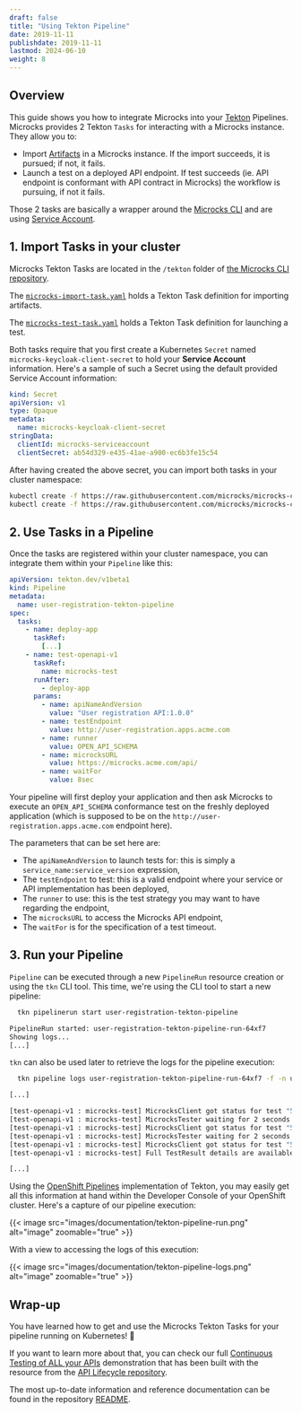 ```yaml
---
draft: false
title: "Using Tekton Pipeline"
date: 2019-11-11
publishdate: 2019-11-11
lastmod: 2024-06-10
weight: 8
---
```


## Overview

This guide shows you how to integrate Microcks into your [Tekton](https://tekton.dev/) Pipelines. Microcks provides 2 Tekton `Tasks` for interacting with a Microcks instance. They allow you to:

* Import [Artifacts](/documentation/references/artifacts/) in a Microcks instance. If the import succeeds, it is pursued; if not, it fails.
* Launch a test on a deployed API endpoint. If test succeeds (ie. API endpoint is conformant with API contract in Microcks) the workflow is pursuing, if not it fails.

Those 2 tasks are basically a wrapper around the [Microcks CLI](/documentation/guides/automation/cli/) and are using [Service Account](/documentation/explanations/service-account/).

## 1. Import Tasks in your cluster

Microcks Tekton Tasks are located in the `/tekton` folder of [the Microcks CLI repository](https://github.com/microcks/microcks-cli/tree/master/tekton).

The [`microcks-import-task.yaml`](https://github.com/microcks/microcks-cli/blob/master/tekton/microcks-import-task.yaml) holds a Tekton Task definition for importing artifacts.

The [`microcks-test-task.yaml`](https://github.com/microcks/microcks-cli/blob/master/tekton/microcks-test-task.yaml) holds a Tekton Task definition for launching a test.

Both tasks require that you first create a Kubernetes `Secret` named `microcks-keycloak-client-secret` to hold your **Service Account** information. Here's a sample of such a Secret using the default provided Service Account information:

```yaml
kind: Secret
apiVersion: v1
type: Opaque
metadata:
  name: microcks-keycloak-client-secret
stringData:
  clientId: microcks-serviceaccount
  clientSecret: ab54d329-e435-41ae-a900-ec6b3fe15c54
```

After having created the above secret, you can import both tasks in your cluster namespace:

```sh
kubectl create -f https://raw.githubusercontent.com/microcks/microcks-cli/master/tekton/microcks-import-task.yaml -n my-namespace
kubectl create -f https://raw.githubusercontent.com/microcks/microcks-cli/master/tekton/microcks-test-task.yaml -n my-namespace
```

## 2. Use Tasks in a Pipeline

Once the tasks are registered within your cluster namespace, you can integrate them within your `Pipeline` like this:

```yaml
apiVersion: tekton.dev/v1beta1
kind: Pipeline
metadata:
  name: user-registration-tekton-pipeline
spec:
  tasks:
    - name: deploy-app
      taskRef:
        [...]
    - name: test-openapi-v1
      taskRef:
        name: microcks-test
      runAfter: 
        - deploy-app
      params:
        - name: apiNameAndVersion
          value: "User registration API:1.0.0"
        - name: testEndpoint
          value: http://user-registration.apps.acme.com
        - name: runner
          value: OPEN_API_SCHEMA
        - name: microcksURL
          value: https://microcks.acme.com/api/
        - name: waitFor
          value: 8sec
```

Your pipeline will first deploy your application and then ask Microcks to execute an `OPEN_API_SCHEMA` conformance test on the freshly deployed application (which is supposed to be on the `http://user-registration.apps.acme.com` endpoint here).

The parameters that can be set here are:

* The `apiNameAndVersion` to launch tests for: this is simply a `service_name:service_version` expression,
* The `testEndpoint` to test: this is a valid endpoint where your service or API implementation has been deployed,
* The `runner` to use: this is the test strategy you may want to have regarding the endpoint,
* The `microcksURL` to access the  Microcks API endpoint,
* The `waitFor` is for the specification of a test timeout.

## 3. Run your Pipeline

`Pipeline` can be executed through a new `PipelineRun` resource creation or using the `tkn` CLI tool. This time, we're using the CLI tool to start a new pipeline:

```sh
  tkn pipelinerun start user-registration-tekton-pipeline
```

```sh
PipelineRun started: user-registration-tekton-pipeline-run-64xf7
Showing logs...
[...]
```

`tkn` can also be used later to retrieve the logs for the pipeline execution:

```sh
  tkn pipeline logs user-registration-tekton-pipeline-run-64xf7 -f -n user-registration
```

```sh
[...]

[test-openapi-v1 : microcks-test] MicrocksClient got status for test "5f76e969dcba620f6d21008d" - success: false, inProgress: true 
[test-openapi-v1 : microcks-test] MicrocksTester waiting for 2 seconds before checking again or exiting.
[test-openapi-v1 : microcks-test] MicrocksClient got status for test "5f76e969dcba620f6d21008d" - success: false, inProgress: true 
[test-openapi-v1 : microcks-test] MicrocksTester waiting for 2 seconds before checking again or exiting.
[test-openapi-v1 : microcks-test] MicrocksClient got status for test "5f76e969dcba620f6d21008d" - success: true, inProgress: false 
[test-openapi-v1 : microcks-test] Full TestResult details are available here: https://microcks.acme.com/#/tests/5f76e969dcba620f6d21008d

[...]
```

Using the [OpenShift Pipelines](https://www.redhat.com/en/technologies/cloud-computing/openshift/pipelines) implementation of Tekton, you may easily get all this information at hand within the Developer Console of your OpenShift cluster. Here's a capture of our pipeline execution:

{{< image src="images/documentation/tekton-pipeline-run.png" alt="image" zoomable="true" >}}

With a view to accessing the logs of this execution:

{{< image src="images/documentation/tekton-pipeline-logs.png" alt="image" zoomable="true" >}}

## Wrap-up

You have learned how to get and use the Microcks Tekton Tasks for your pipeline running on Kubernetes! 🎉

If you want to learn more about that, you can check our full [Continuous Testing of ALL your APIs](https://microcks.io/blog/continuous-testing-all-your-apis/) demonstration that has been built with the resource from the [API Lifecycle repository](https://github.com/microcks/api-lifecycle/tree/master/user-registration-demo).

The most up-to-date information and reference documentation can be found in the repository [README](https://github.com/microcks/microcks-cli/blob/master/tekton/README.md).
